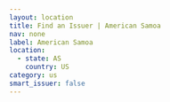 ```yaml
---
layout: location
title: Find an Issuer | American Samoa
nav: none
label: American Samoa
location:
  - state: AS
    country: US
category: us
smart_issuer: false
---
```

